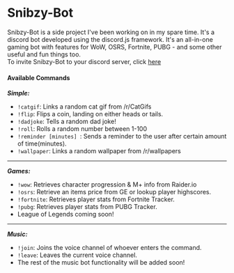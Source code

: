 # Snibzy-Bot
Snibzy-Bot is a side project I've been working on in my spare time. It's a discord bot developed using the discord.js framework.  It's an all-in-one gaming bot with features for WoW, OSRS, Fortnite, PUBG - and some other useful and fun things too. <br>
To invite Snibzy-Bot to your discord server, click [here](https://coadyduffney.github.io/projects/snibzy-bot/index.html)

#### Available Commands
**_Simple:_**
* `!catgif`: Links a random cat gif from /r/CatGifs
* `!flip`: Flips a coin, landing on either heads or tails.
* `!dadjoke`: Tells a random dad joke!
* `!roll`: Rolls a random number between 1-100
* `!reminder [minutes] `: Sends a reminder to the user after certain amount of time(minutes).
* `!wallpaper`: Links a random wallpaper from /r/wallpapers

<hr>

**_Games:_**
* `!wow`: Retrieves character progression & M+ info from Raider.io
* `!osrs`: Retrieve an items price from GE or lookup player highscores.
* `!fortnite`: Retrieves player stats from Fortnite Tracker.
* `!pubg`: Retrieves player stats from PUBG Tracker.
* League of Legends coming soon!

<hr>

**_Music:_**
* `!join`: Joins the voice channel of whoever enters the command.
* `!leave`: Leaves the current voice channel.
* The rest of the music bot functionality will be added soon!
